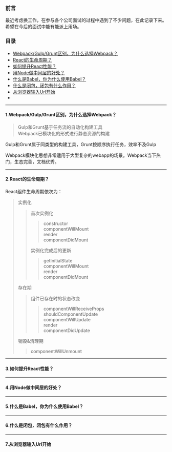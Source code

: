 ### 前言

最近考虑换工作，在参与各个公司面试的过程中遇到了不少问题，在此记录下来。希望在今后的面试中能有能派上用场。


### 目录
- [Webpack/Gulp/Grunt区别，为什么选择Webpack？](#question1)
- [React的生命周期？](#question2)
- [如何提升React性能？](#question3)
- [用Node做中间层的好处？](#question4)
- [什么是Babel，你为什么使用Babel？](#question5)
- [什么是闭包，闭包有什么作用？](#question6)
- [从浏览器输入Url开始](#question7)
-

***
#### <p id='question1'>1.Webpack/Gulp/Grunt区别，为什么选择Webpack？</p>

> Gulp和Grunt基于任务流的自动化构建工具  
> Webpack已模块化的形式进行静态资源的构建

Gulp和Grunt属于同类型的构建工具，Grunt按顺序执行任务，效率不及Gulp

Webpack模块化思想非常适用于大型复杂的webapp的场景。Webpack当下热门，生态完善，文档优秀。

***
#### <p id='question2'>2.React的生命周期？</p>

React组件生命周期依次为：
> 实例化
>> 首次实例化  
>>> constructor  
>>> componentWillMount  
>>> render  
>>> componentDidMount  
>>
>> 实例化完成后的更新  
>>> getInitialState  
>>> componentWillMount  
>>> render  
>>> componentDidMount  
>
> 存在期    
>> 组件已存在时的状态改变
>>> componentWillReceiveProps  
>>> shouldComponentUpdate  
>>> componentWillUpdate  
>>> render  
>>> componentDidUpdate
>
> 销毁&清理期  
>> componentWillUnmount


***
#### <p id='question3'>3.如何提升React性能？</p>


***
#### <p id='question4'>4.用Node做中间层的好处？</p>


***
#### <p id='question5'>5.什么是Babel，你为什么使用Babel？</p>


***
#### <p id='question6'>6.什么是闭包，闭包有什么作用？</p>


***
#### <p id='question7'>7.从浏览器输入Url开始</p>
